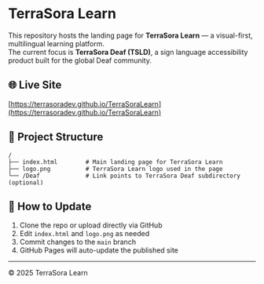 # TerraSora Learn

This repository hosts the landing page for **TerraSora Learn** — a visual-first, multilingual learning platform.  
The current focus is **TerraSora Deaf (TSLD)**, a sign language accessibility product built for the global Deaf community.

## 🌐 Live Site
[https://terrasoradev.github.io/TerraSoraLearn](https://terrasoradev.github.io/TerraSoraLearn)

## 📁 Project Structure
```
/
├── index.html        # Main landing page for TerraSora Learn
├── logo.png          # TerraSora Learn logo used in the page
└── /Deaf             # Link points to TerraSora Deaf subdirectory (optional)
```

## 🔧 How to Update
1. Clone the repo or upload directly via GitHub
2. Edit `index.html` and `logo.png` as needed
3. Commit changes to the `main` branch
4. GitHub Pages will auto-update the published site

---

© 2025 TerraSora Learn
